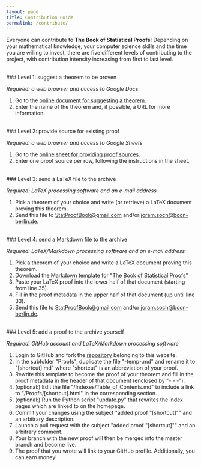 ```yaml
---
layout: page
title: Contribution Guide
permalink: /contribute/
---
```



Everyone can contribute to **The Book of Statistical Proofs**! Depending on your mathematical knowledge, your computer science skills and the time you are willing to invest, there are five different levels of contributing to the project, with contribution intensity increasing from first to last level.

<br>
### Level 1: suggest a theorem to be proven

*Required: a web browser and access to Google Docs*

1. Go to the [online document for suggesting a theorem](https://docs.google.com/document/d/1J2t0MXsPYckhoN8-Out8qJv7espX-xAQurYcPUXJMV8/edit?usp=sharing).
2. Enter the name of the theorem and, if possible, a URL for more information.

<br>
### Level 2: provide source for existing proof

*Required: a web browser and access to Google Sheets*

1. Go to the [online sheet for providing proof sources](https://docs.google.com/spreadsheets/d/1MIqVvAgcQL72HCPZ9KDaCZXZRVxBhkrEiLX1Dr7p4Kg/edit?usp=sharing).
2. Enter one proof source per row, following the instructions in the sheet.

<br>
### Level 3: send a LaTeX file to the archive

*Required: LaTeX processing software and an e-mail address*

1. Pick a theorem of your choice and write (or retrieve) a LaTeX document proving this theorem.
2. Send this file to [StatProofBook@gmail.com](mailto:StatProofBook@gmail.com) and/or [joram.soch@bccn-berlin.de](mailto:joram.soch@bccn-berlin.de).

<br>
### Level 4: send a Markdown file to the archive

*Required: LaTeX/Markdown processing software and an e-mail address*

1. Pick a theorem of your choice and write a LaTeX document proving this theorem.
2. Download the [Markdown template for "The Book of Statistical Proofs"](https://raw.githubusercontent.com/StatProofBook/StatProofBook.github.io/master/Proofs/-temp-.md)
3. Paste your LaTeX proof into the lower half of that document (starting from line 35).
4. Fill in the proof metadata in the upper half of that document (up until line 33).
5. Send this file to [StatProofBook@gmail.com](mailto:StatProofBook@gmail.com) and/or [joram.soch@bccn-berlin.de](mailto:joram.soch@bccn-berlin.de).

<br>
### Level 5: add a proof to the archive yourself

*Required: GitHub account and LaTeX/Markdown processing software*

1. Login to GitHub and fork the [repository](https://github.com/StatProofBook/StatProofBook.github.io) belonging to this website.
2. In the subfolder "Proofs", duplicate the file "-temp-.md" and rename it to "\[shortcut\].md" where "shortcut" is an abbreviation of your proof.
3. Rewrite this template to become the proof of your theorem and fill in the proof metadata in the header of that document (enclosed by "- - -").
4. (optional:) Edit the file "/Indexes/Table_of_Contents.md" to include a link to "/Proofs/\[shortcut\].html" in the corresponding section.
5. (optional:) Run the Python script "update.py" that rewrites the index pages which are linked to on the homepage.
6. Commit your changes using the subject "added proof "[shortcut]"" and an arbitrary description.
7. Launch a pull request with the subject "added proof "[shortcut]"" and an arbitrary comment.
8. Your branch with the new proof will then be merged into the master branch and become live.
9. The proof that you wrote will link to your GitHub profile. Additionally, you can earn money!